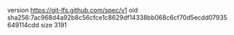 version https://git-lfs.github.com/spec/v1
oid sha256:7ac968d4a92b8c56cfce1c8629df14338bb068c6cf70d5ecdd07935649114cdd
size 3191

